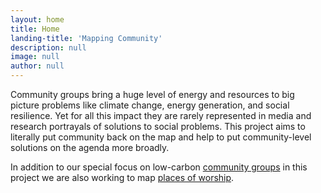 ```yaml
---
layout: home
title: Home
landing-title: 'Mapping Community'
description: null
image: null
author: null
---
```


Community groups bring a huge level of energy and resources to big picture problems like climate change, energy generation, and social resilience. Yet for all this impact they are rarely represented in media and research portrayals of solutions to social problems. This project aims to literally put community back on the map and help to put community-level solutions on the agenda more broadly.

In addition to our special focus on low-carbon [community groups](2017/01/18/groups.html) in this project we are also working to map [places of worship](churches.html).